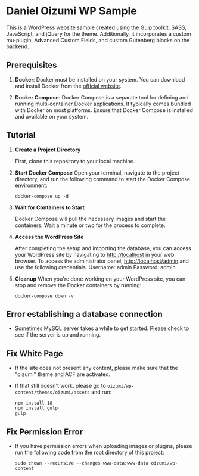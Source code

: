 # Daniel Oizumi WP Sample

This is a WordPress website sample created using the Gulp toolkit, SASS, JavaScript, and jQuery for the theme. Additionally, it incorporates a custom mu-plugin, Advanced Custom Fields, and custom Gutenberg blocks on the backend.

## Prerequisites

1. **Docker**: Docker must be installed on your system. You can download and install Docker from the [official website](https://www.docker.com/get-started).

2. **Docker Compose**: Docker Compose is a separate tool for defining and running multi-container Docker applications. It typically comes bundled with Docker on most platforms. Ensure that Docker Compose is installed and available on your system.

## Tutorial

1. **Create a Project Directory**
   
    First, clone this repository to your local machine.

2. **Start Docker Compose**
    Open your terminal, navigate to the project directory, and run the following command to start the Docker Compose environment:
    
    ```
    docker-compose up -d
    ```

3. **Wait for Containers to Start**
   
    Docker Compose will pull the necessary images and start the containers. Wait a minute or two for the process to complete.


4. **Access the WordPress Site**
   
    After completing the setup and importing the database, you can access your WordPress site by navigating to [http://localhost](http://localhost) in your web browser.
    To access the administrator panel, [http://localhost/admin](http://localhost/admin) and use the following credentials.
    Username: admin
    Password: admin

5. **Cleanup**
    When you're done working on your WordPress site, you can stop and remove the Docker containers by running:
   
    ```
    docker-compose down -v
    ```
## Error establishing a database connection
* Sometimes MySQL server takes a while to get started. Please check to see if the server is up and running.

## Fix White Page

* If the site does not present any content, please make sure that the "oizumi" theme and ACF are activated.

* If that still doesn't work, please go to `oizumi/wp-content/themes/oizumi/assets` and run:

    ```
    npm install 18
    npm install gulp
    gulp
    ```

## Fix Permission Error

* If you have permission errors when uploading images or plugins, please run the following code from the root directory of this project:

    ```
    sudo chown --recursive --changes www-data:www-data oizumi/wp-content
    ```
